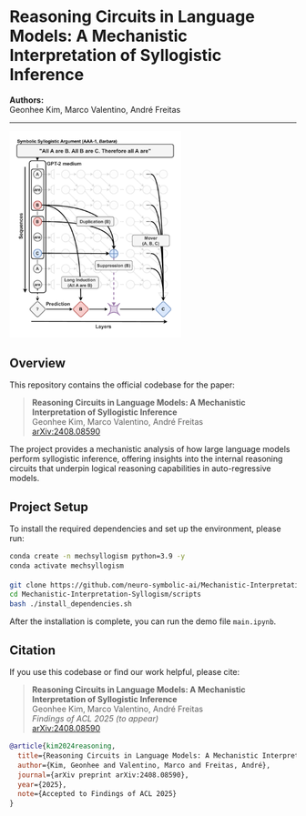 # Reasoning Circuits in Language Models: A Mechanistic Interpretation of Syllogistic Inference

**Authors:**  
Geonhee Kim, Marco Valentino, André Freitas

---

<img src="images/introduction.png" alt="Introduction" style="width:60%;"/>

## Overview

This repository contains the official codebase for the paper:

> **Reasoning Circuits in Language Models: A Mechanistic Interpretation of Syllogistic Inference**  
> Geonhee Kim, Marco Valentino, André Freitas  
> [arXiv:2408.08590](https://arxiv.org/abs/2408.08590)

The project provides a mechanistic analysis of how large language models perform syllogistic inference, offering insights into the internal reasoning circuits that underpin logical reasoning capabilities in auto-regressive models.

## Project Setup

To install the required dependencies and set up the environment, please run:

```bash
conda create -n mechsyllogism python=3.9 -y
conda activate mechsyllogism

git clone https://github.com/neuro-symbolic-ai/Mechanistic-Interpretation-Syllogism.git
cd Mechanistic-Interpretation-Syllogism/scripts
bash ./install_dependencies.sh
```

After the installation is complete, you can run the demo file `main.ipynb`.

## Citation

If you use this codebase or find our work helpful, please cite:

> **Reasoning Circuits in Language Models: A Mechanistic Interpretation of Syllogistic Inference**  
> Geonhee Kim, Marco Valentino, André Freitas  
> *Findings of ACL 2025 (to appear)*  
> [arXiv:2408.08590](https://arxiv.org/abs/2408.08590)


```bibtex
@article{kim2024reasoning,
  title={Reasoning Circuits in Language Models: A Mechanistic Interpretation of Syllogistic Inference},
  author={Kim, Geonhee and Valentino, Marco and Freitas, André},
  journal={arXiv preprint arXiv:2408.08590},
  year={2025},
  note={Accepted to Findings of ACL 2025}
}